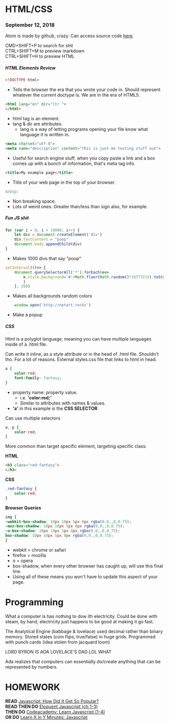 # HTML/CSS

### September 12, 2018

Atom is made by github, crazy. Can access source code [here](github.com/atom).

CMD+SHIFT+P to search for shit <br>
CTRL+SHIFT+M to preview markdown <br>
CTRL+SHIFT+H to preview HTML

##### HTML Elements Review

```html
<!DOCTYPE html>
```
- Tells the browser the era that you wrote your code in. Should represent whatever the current doctype is. We are in the era of HTML5.

```html
<html lang="en" dir="ltr ">
</html>
```
- html tag is an element.
- lang & dir are attributes.
    - lang is a way of letting programs opening your file know what language it is written in.

```html
<meta charset="utf-8">
<meta name="description" content="this is just me testing stuff out">
```
- Useful for search engine stuff, when you copy paste a link and a box comes up with a bunch of information, that's meta tag info.

```html
<title>My example page</title>
```
- Title of your web page in the top of your browser.

```HTML
&nbsp;
```
- Non breaking space.
- Lots of weird ones. Greater than/less than sign also, for example.


##### Fun JS shit

```js
for (var i = 0; i < 10000; i++) {
    let div = document.createElement('div')
    div.textContent = "poop"
    document.body.appendChild(div)
}
```
- Makes 1000 divs that say "poop"

```js
setInterval(()=> {
    document.querySelectorAll('*').forEach(e=>
        e.style.background='#'+Math.floor(Math.random()*16777215).toString(16)
        )
    }, 250)
```
- Makes all backgrounds random colors

```js
    window.open('http://netart.rocks')
```
- Make a popup

##### CSS

Html is a polyglot language, meaning you can have multiple languages inside of a .html file.

Can write it inline, as a style attribute or in the head of .html file. Shouldn't tho. For a lot of reasons. External styles.css file that links to html in head.

```CSS
a {
    color:red;
    font-family: fantasy;
}
```
- property name: property value.
    - i.e. **'color:red;'**
    - Similar to attributes with names & values.
- **'a'** in this example is the **CSS SELECTOR**

Can use multiple selectors
```css
a, p {
    color:red;
}
```

More common than target specific element, targeting specific class:

**HTML**
```HTML
<h3 class="red-fantasy">
</h3>
```
**CSS**
```CSS
.red-fantasy {
    color:red;
}
```

**Browser Queries**

```CSS
img {
-webkit-box-shadow: 10px 10px 5px 0px rgba(0,0,,0,0.75);
-moz-box-shadow: 10px 10px 5px 0px rgba(0,0,,0,0.75);
-o-box-shadow: 10px 10px 5px 0px rgba(0,0,,0,0.75);
box-shadow: 10px 10px 5px 0px rgba(0,0,,0,0.75);
}
```
- webkit = chrome or safari
- firefox = mozilla
- o = opera
- box-shadow, when every other browser has caught up, will use this final line.
- Using all of these means you won't have to update this aspect of your page.

# Programming

What a computer is has nothing to dow ith electricity. Could be done with steam, by hand, electricity just happens to be good at making it go fast.

The Analytical Engine (babbage & lovelace) used decimal rather than binary memory. Stored states (coin flips, true/false) in huge grids. Programmed with punch cards (idea stolen from jacquard loom)

LORD BYRON IS ADA LOVELACE'S DAD LOL WHAT

Ada realizes that computers can essentially do/create anything that can be represented by numbers.

# **HOMEWORK**

**READ**
[Javascript: How Did It Get So Popular?](https://news.codecademy.com/javascript-history-popularity/?utm_source=customer.io&utm_medium=email&utm_campaign=fortnightly_9_6_18&utm_content=NewPaths)<br>
**READ THEN DO**
[Eloquent Javascript (ch 1-3)](http://eloquentjavascript.net/)<br>
**THEN DO**
[Codeacademy: Learn Javascript (1-4)](https://www.codecademy.com/learn/learn-javascript)<br>
**OR DO**
[Learn X in Y Minutes: Javascript](https://learnxinyminutes.com/docs/javascript/)
